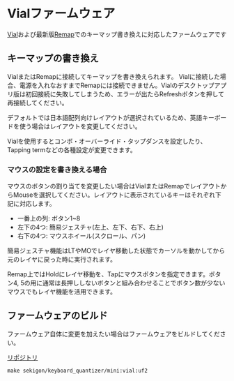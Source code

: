 
# Vialファームウェア

[Vial](https://vial.rocks/)および最新版[Remap](https://remap-keys.app/)でのキーマップ書き換えに対応したファームウェアです

## キーマップの書き換え

VialまたはRemapに接続してキーマップを書き換えられます。
Vialに接続した場合、電源を入れなおすまでRemapには接続できません。Vialのデスクトップアプリ版は初回接続に失敗してしまうため、エラーが出たらRefreshボタンを押して再接続してください。

デフォルトでは日本語配列向けレイアウトが選択されているため、英語キーボードを使う場合はレイアウトを変更してください。

Vialを使用するとコンボ・オーバーライド・タップダンスを設定したり、Tapping termなどの各種設定が変更できます。

### マウスの設定を書き換える場合

マウスのボタンの割り当てを変更したい場合はVialまたはRemapでレイアウトからMouseを選択してください。レイアウトに表示されているキーはそれぞれ下記に対応します。

- 一番上の列: ボタン1~8
- 左下の4つ: 簡易ジェスチャ(左上、左下、右下、右上)
- 右下の4つ: マウスホイール(スクロール、パン)

簡易ジェスチャ機能はLTやMOでレイヤ移動した状態でカーソルを動かしてから元のレイヤに戻った時に実行されます。

Remap上ではHoldにレイヤ移動を、Tapにマウスボタンを指定できます。ボタン4, 5の用に通常は長押ししないボタンと組み合わせることでボタン数が少ないマウスでもレイヤ機能を活用できます。


## ファームウェアのビルド

ファームウェア自体に変更を加えたい場合はファームウェアをビルドしてください。

[リポジトリ](https://github.com/sekigon-gonnoc/vial-qmk)

```
make sekigon/keyboard_quantizer/mini:vial:uf2 
```
